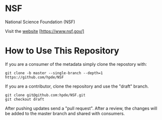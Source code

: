 # NSF

National Science Foundation (NSF)

Visit the [website](https://www.nsf.gov/) [https://www.nsf.gov/]


# How to Use This Repository

If you are a consumer of the metadata simply clone the repostory with:

````
git clone -b master --single-branch --depth=1 https://github.com/hpde/NSF
````

If you are a contributor, clone the repository and use the "draft" branch.
````
git clone git@github.com:hpde/NSF.git
git checkout draft
````

After pushing updates send a "pull request". After a review, the changes
will be added to the master branch and shared with consumers.

